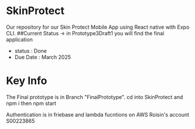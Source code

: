 # SkinProtect
Our repository for our Skin Protect Mobile App using React native with Expo CLI.
##Current Status
-> in Prototype3Draft1 you will find the final application
* status : Done
* Due Date : March 2025

# Key Info
The Final prototype is in Branch "FinalPrototype".
cd into SkinProtect and npm i then npm start

Authentication is in friebase and lambda fucntions on AWS Roisin's account S00223865
